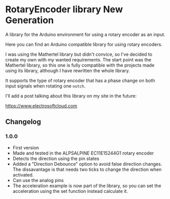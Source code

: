 # RotaryEncoder library New Generation

A library for the Arduino environment for using a rotary encoder as an input.

Here you can find an Arduino compatible library for using rotary encoders.

I was using the Mathertel library but didn't convice, so I've decided to create my own with my wanted requirements. The start point was the Mathertel library, so this one is fully compatible with the projects made using its library, although I have rewritten the whole library.

It supports the type of rotary encoder that has a phase change on both input signals when rotating one `notch`.

I'll add a post talking about this library on my site in the future:

<https://www.electrosoftcloud.com>

## Changelog

### 1.0.0
* First version
* Made and tested in the ALPSALPINE EC11E15244G1 rotary encoder
* Detects the direction using the pin states
* Added a "Direction Debounce" option to avoid false direction changes. The dissavantage is that needs two ticks to change the direction when activated.
* Can use the analog pins
* The acceleration example is now part of the library, so you can set the acceleration using the set function instead calculate it.